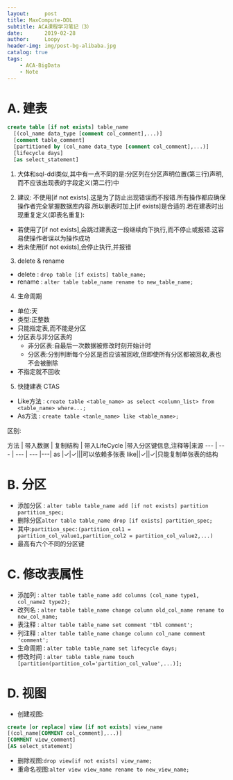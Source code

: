 ```yaml
---
layout:     post
title: MaxCompute-DDL
subtitle: ACA课程学习笔记（3）
date:       2019-02-28
author:     Loopy
header-img: img/post-bg-alibaba.jpg
catalog: true
tags:
    - ACA-BigData
    - Note
---
```


# A. 建表

``` sql
create table [if not exists] table_name
  [(col_name data_type [comment col_comment],...)]
  [comment table_comment]
  [partitioned by (col_name data_type [comment col_comment],...)]
  [lifecycle days]
  [as select_statement]
```

1. 大体和sql-ddl类似,其中有一点不同的是:分区列在分区声明位置(第三行)声明,而不应该出现表的字段定义(第二行)中

2. 建议: 不使用[if not exists].这是为了防止出现错误而不报错.所有操作都应确保操作者完全掌握数据库内容.所以删表时加上[if exists]是合适的.若在建表时出现重复定义(即表名重复):
 - 若使用了[if not exists],会跳过建表这一段继续向下执行,而不停止或报错.这容易使操作者误以为操作成功
 - 若未使用[if not exists],会停止执行,并报错

3. delete & rename
 - delete : ```drop table [if exists] table_name;```
 - rename : ```alter table table_name rename to new_table_name;```

4. 生命周期
 - 单位:天
 - 类型:正整数
 - 只能指定表,而不能是分区
 - 分区表与非分区表的
    - 非分区表:自最后一次数据被修改时刻开始计时
    - 分区表:分别判断每个分区是否应该被回收,但即使所有分区都被回收,表也不会被删除
 - 不指定就不回收

5. 快捷建表 CTAS
 - Like方法 : ```create table <table_name> as select <column_list> from <table_name> where...;```
 - As方法 :  ```create table <tanle_name> like <table_name>;```  

  区别:


  方法 | 带入数据  | 复制结构 | 带入LifeCycle |带入分区键信息,注释等|来源
  --- | --- | --- | --- |---|
  as  |✓|✓|||可以依赖多张表
  like||✓||✓|只能复制单张表的结构

# B. 分区
 - 添加分区 : ```alter table table_name add [if not exists] partition partition_spec;```
 - 删除分区```alter table table_name drop [if exists] partition_spec;```
 - 其中:```partition_spec:(partition_col1 = partition_col_value1,partition_col2 = partition_col_value2,...)```
 - 最高有六个不同的分区键

# C. 修改表属性
 - 添加列 : ```alter table table_name add columns (col_name type1, col_name2 type2);```
 - 改列名 : ```alter table table_name change column old_col_name rename to new_col_name;```
 - 表注释 : ```alter table table_name set comment 'tbl comment';```
 - 列注释 : ```alter table table_name change column col_name comment 'comment';```
 - 生命周期 : ```alter table table_name set lifecycle days;```
 - 修改时间 : ```alter table table_name touch [partition(partition_col='partition_col_value',...)];```

# D. 视图
  - 创建视图:
  ```sql
create [or replace] view [if not exists] view_name
  [(col_name[COMMENT col_comment],...)]
  [COMMENT view_comment]
  [AS select_statement]
  ```
  - 删除视图:```drop view[if not exists] view_name;```
  - 重命名视图:```alter view view_name rename to new_view_name;```
